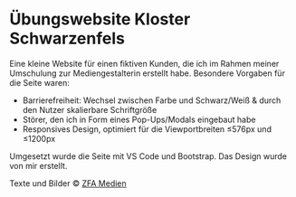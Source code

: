 # Übungswebsite Kloster Schwarzenfels

Eine kleine Website für einen fiktiven Kunden, die ich im Rahmen meiner Umschulung zur Mediengestalterin erstellt habe.
Besondere Vorgaben für die Seite waren:

* Barrierefreiheit: Wechsel zwischen Farbe und Schwarz/Weiß & durch den Nutzer skalierbare Schriftgröße
* Störer, den ich in Form eines Pop-Ups/Modals eingebaut habe
* Responsives Design, optimiert für die Viewportbreiten ≤576px und ≤1200px

Umgesetzt wurde die Seite mit VS Code und Bootstrap.
Das Design wurde von mir erstellt.

Texte und Bilder © [ZFA Medien](https://zfamedien.de//)
